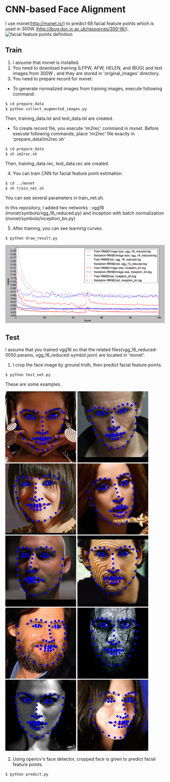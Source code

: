 # CNN-based Face Alignment

I use mxnet(http://mxnet.io/) to predict 68 facial feature points which is used in 300W (http://ibug.doc.ic.ac.uk/resources/300-W/).
![facial feature points definition](http://ibug.doc.ic.ac.uk/media/uploads/images/300-w/figure_1_68.jpg)

## Train
1. I assume that mxnet is installed.
2. You need to download training (LFPW, AFW, HELEN, and IBUG) and test images from 300W , and they are stored in 'original_images' directory.
3. You need to prepare record for mxnet.
* To generate normalized images from training images, execute following command:
```
$ cd prepare_data
$ python collect_augmented_images.py
```
Then, training_data.lst and test_data.lst are created.

* To create record file, you execute 'im2rec' command in mxnet.
Before execute following commands, place 'im2rec' file exactly in 'prepare_data/im2rec.sh'
```
$ cd prepare_data
$ sh im2rec.sh
```
Then, training_data.rec, test_data.rec are created.

4. You can train CNN for facial feature point estimation.
```
$ cd ../mxnet
$ sh train_net.sh
```
You can see several parameters in train_net.sh.

In this repository, I added two networks : vgg16 (mxnet/symbols/vgg_16_reduced.py) and inception with batch normalization (mxnet/symbols/inception_bn.py)

5. After training, you can see learning curves.
```
$ python draw_result.py
```
![learning curves](learning_curves.png)


## Test
I assume that you trained vgg16 so that the related files(vgg_16_reduced-0050.params, vgg_16_reduced-symbol.json) are located in 'mxnet'.

1. I crop the face image by ground truth, then predict facial feature points.
```
$ python test_net.py
```
These are some examples.

![result](result_000.jpg)
![result](result_001.jpg)
![result](result_002.jpg)
![result](result_003.jpg)
![result](result_004.jpg)
![result](result_005.jpg)
![result](result_006.jpg)
![result](result_007.jpg)
![result](result_008.jpg)
![result](result_009.jpg)


2. Using opencv's face detector, cropped face is given to predict facial feature points.
```
$ python predict.py
```

